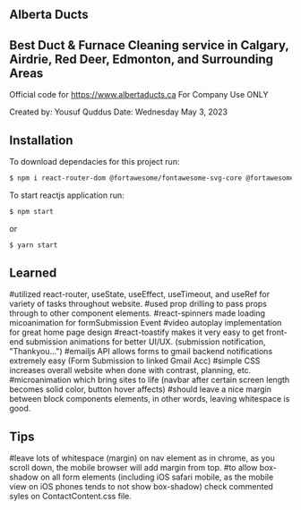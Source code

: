## Alberta Ducts

## Best Duct & Furnace Cleaning service in Calgary, Airdrie, Red Deer, Edmonton, and Surrounding Areas

Official code for https://www.albertaducts.ca
For Company Use ONLY

Created by: Yousuf Quddus
Date: Wednesday May 3, 2023

## Installation

To download dependacies for this project run:

```bash
$ npm i react-router-dom @fortawesome/fontawesome-svg-core @fortawesome/free-solid-svg-icons @fortawesome/react-fontawesome @emailjs/browser react-toastify react-spinners
```

To start reactjs application run:

```bash
$ npm start
```

or

```bash
$ yarn start
```

## Learned

#utilized react-router, useState, useEffect, useTimeout, and useRef for variety of tasks throughout website.
#used prop drilling to pass props through to other component elements.
#react-spinners made loading micoanimation for formSubmission Event
#video autoplay implementation for great home page design
#react-toastify makes it very easy to get front-end submission animations for better UI/UX. (submission notification, "Thankyou...")
#emailjs API allows forms to gmail backend notifications extremely easy (Form Submission to linked Gmail Acc)
#simple CSS increases overall website when done with contrast, planning, etc.
#microanimation which bring sites to life (navbar after certain screen length becomes solid color, button hover affects)
#should leave a nice margin between block components elements, in other words, leaving whitespace is good.

## Tips

#leave lots of whitespace (margin) on nav element as in chrome, as you scroll down, the mobile browser will add margin from top.
#to allow box-shadow on all form elements (including iOS safari mobile, as the mobile view on iOS phones tends to not show box-shadow) check commented syles on ContactContent.css file.

